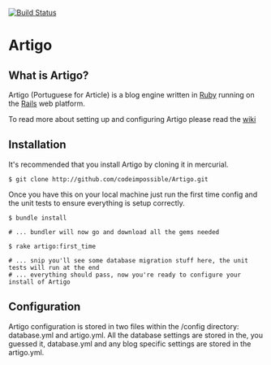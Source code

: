 [![Build Status](https://secure.travis-ci.org/codeimpossible/Artigo.png)](http://travis-ci.org/codeimpossible/Artigo)
# Artigo


## What is Artigo?
Artigo (Portuguese for Article) is a blog engine written in [Ruby](http://ruby-lang.org) running on the [Rails](http://rubyonrails.org) web platform.


To read more about setting up and configuring Artigo please read the [wiki](wiki)


## Installation
It's recommended that you install Artigo by cloning it in mercurial.

    $ git clone http://github.com/codeimpossible/Artigo.git


Once you have this on your local machine just run the first time config and the unit tests to ensure everything is setup correctly.

    $ bundle install
 
    # ... bundler will now go and download all the gems needed

    $ rake artigo:first_time

    # ... snip you'll see some database migration stuff here, the unit tests will run at the end
    # ... everything should pass, now you're ready to configure your install of Artigo

## Configuration
Artigo configuration is stored in two files within the /config directory: database.yml and artigo.yml. All the database settings are stored in the, you guessed it, database.yml and any blog specific settings are stored in the artigo.yml.